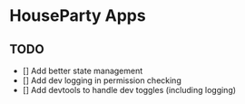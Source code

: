 # HouseParty Apps

## TODO

- [] Add better state management
- [] Add dev logging in permission checking
- [] Add devtools to handle dev toggles (including logging)
